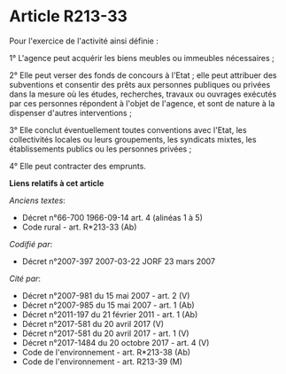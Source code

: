 # Article R213-33

Pour l'exercice de l'activité ainsi définie :

1° L'agence peut acquérir les biens meubles ou immeubles nécessaires ;

2° Elle peut verser des fonds de concours à l'Etat ; elle peut attribuer des subventions et consentir des prêts aux personnes
publiques ou privées dans la mesure où les études, recherches, travaux ou ouvrages exécutés par ces personnes répondent à
l'objet de l'agence, et sont de nature à la dispenser d'autres interventions ;

3° Elle conclut éventuellement toutes conventions avec l'Etat, les collectivités locales ou leurs groupements, les syndicats
mixtes, les établissements publics ou les personnes privées ;

4° Elle peut contracter des emprunts.

**Liens relatifs à cet article**

_Anciens textes_:

  - Décret n°66-700 1966-09-14 art. 4 (alinéas 1 à 5)
  - Code rural - art. R*213-33 (Ab)

_Codifié par_:

  - Décret n°2007-397 2007-03-22 JORF 23 mars 2007

_Cité par_:

  - Décret n°2007-981 du 15 mai 2007 - art. 2 (V)
  - Décret n°2007-985 du 15 mai 2007 - art. 1 (Ab)
  - Décret n°2011-197 du 21 février 2011 - art. 1 (Ab)
  - Décret n°2017-581 du 20 avril 2017 (V)
  - Décret n°2017-581 du 20 avril 2017 - art. 1 (V)
  - Décret n°2017-1484 du 20 octobre 2017 - art. 4 (V)
  - Code de l'environnement - art. R*213-38 (Ab)
  - Code de l'environnement - art. R213-39 (M)
